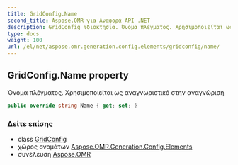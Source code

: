 ```yaml
---
title: GridConfig.Name
second_title: Aspose.OMR για Αναφορά API .NET
description: GridConfig ιδιοκτησία. Όνομα πλέγματος. Χρησιμοποιείται ως αναγνωριστικό στην αναγνώριση
type: docs
weight: 100
url: /el/net/aspose.omr.generation.config.elements/gridconfig/name/
---
```

## GridConfig.Name property

Όνομα πλέγματος. Χρησιμοποιείται ως αναγνωριστικό στην αναγνώριση

```csharp
public override string Name { get; set; }
```

### Δείτε επίσης

* class [GridConfig](../)
* χώρος ονομάτων [Aspose.OMR.Generation.Config.Elements](../../gridconfig/)
* συνέλευση [Aspose.OMR](../../../)


